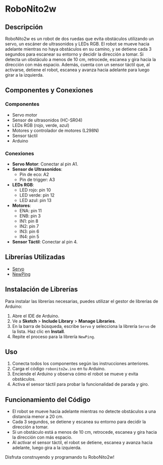 # RoboNito2w

## Descripción
RoboNito2w es un robot de dos ruedas que evita obstáculos utilizando un servo, un escáner de ultrasonidos y LEDs RGB. El robot se mueve hacia adelante mientras no haya obstáculos en su camino, y se detiene cada 3 segundos para escanear su entorno y decidir la dirección a tomar. Si detecta un obstáculo a menos de 10 cm, retrocede, escanea y gira hacia la dirección con más espacio. Además, cuenta con un sensor táctil que, al activarse, detiene el robot, escanea y avanza hacia adelante para luego girar a la izquierda.

## Componentes y Conexiones

### Componentes
- Servo motor
- Sensor de ultrasonidos (HC-SR04)
- LEDs RGB (rojo, verde, azul)
- Motores y controlador de motores (L298N)
- Sensor táctil
- Arduino

### Conexiones
- **Servo Motor**: Conectar al pin A1.
- **Sensor de Ultrasonidos**: 
  - Pin de eco: A2
  - Pin de trigger: A3
- **LEDs RGB**:
  - LED rojo: pin 10
  - LED verde: pin 12
  - LED azul: pin 13
- **Motores**:
  - ENA: pin 11
  - ENB: pin 3
  - IN1: pin 8
  - IN2: pin 7
  - IN3: pin 6
  - IN4: pin 5
- **Sensor Táctil**: Conectar al pin 4.

## Librerías Utilizadas
- [Servo](https://www.arduino.cc/en/Reference/Servo)
- [NewPing](https://bitbucket.org/teckel12/arduino-new-ping/wiki/Home)

## Instalación de Librerías
Para instalar las librerías necesarias, puedes utilizar el gestor de librerías de Arduino:
1. Abre el IDE de Arduino.
2. Ve a **Sketch** > **Include Library** > **Manage Libraries**.
3. En la barra de búsqueda, escribe `Servo` y selecciona la librería `Servo` de la lista. Haz clic en **Install**.
4. Repite el proceso para la librería `NewPing`.

## Uso
1. Conecta todos los componentes según las instrucciones anteriores.
2. Carga el código `robonito2w.ino` en tu Arduino.
3. Enciende el Arduino y observa cómo el robot se mueve y evita obstáculos.
4. Activa el sensor táctil para probar la funcionalidad de parada y giro.

## Funcionamiento del Código
- El robot se mueve hacia adelante mientras no detecte obstáculos a una distancia menor a 20 cm.
- Cada 3 segundos, se detiene y escanea su entorno para decidir la dirección a tomar.
- Si un obstáculo está a menos de 10 cm, retrocede, escanea y gira hacia la dirección con más espacio.
- Al activar el sensor táctil, el robot se detiene, escanea y avanza hacia adelante, luego gira a la izquierda.

Disfruta construyendo y programando tu RoboNito2w!


